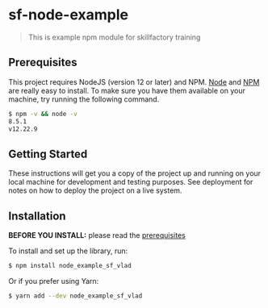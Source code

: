 # sf-node-example

> This is example npm module for skillfactory training

## Prerequisites

This project requires NodeJS (version 12 or later) and NPM.
[Node](http://nodejs.org/) and [NPM](https://npmjs.org/) are really easy to install.
To make sure you have them available on your machine,
try running the following command.

```sh
$ npm -v && node -v
8.5.1
v12.22.9
```
## Getting Started

These instructions will get you a copy of the project up and running on your local machine for development and testing purposes. See deployment for notes on how to deploy the project on a live system.

## Installation

**BEFORE YOU INSTALL:** please read the [prerequisites](#prerequisites)

To install and set up the library, run:

```sh
$ npm install node_example_sf_vlad
```

Or if you prefer using Yarn:

```sh
$ yarn add --dev node_example_sf_vlad
```
